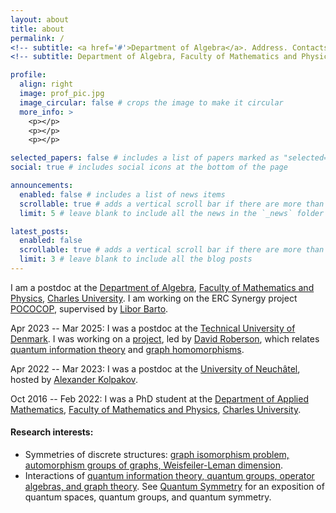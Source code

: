 ```yaml
---
layout: about
title: about
permalink: /
<!-- subtitle: <a href='#'>Department of Algebra</a>. Address. Contacts. Motto. Etc. -->
<!-- subtitle: Department of Algebra, Faculty of Mathematics and Physics, Charles University -->

profile:
  align: right
  image: prof_pic.jpg
  image_circular: false # crops the image to make it circular
  more_info: >
    <p></p>
    <p></p>
    <p></p>

selected_papers: false # includes a list of papers marked as "selected={true}"
social: true # includes social icons at the bottom of the page

announcements:
  enabled: false # includes a list of news items
  scrollable: true # adds a vertical scroll bar if there are more than 3 news items
  limit: 5 # leave blank to include all the news in the `_news` folder

latest_posts:
  enabled: false
  scrollable: true # adds a vertical scroll bar if there are more than 3 new posts items
  limit: 3 # leave blank to include all the blog posts
---
```


I am a postdoc at the [Department of Algebra](https://www.mff.cuni.cz/cs/math/ka/katedra), [Faculty of Mathematics and Physics](https://www.mff.cuni.cz/en), [Charles University](https://cuni.cz/uken-1.html).
I am working on the ERC Synergy project [POCOCOP](https://pococop.eu), supervised by [Libor Barto](https://www2.karlin.mff.cuni.cz/~barto/index.html).

Apr 2023 -- Mar 2025: I was a postdoc at the [Technical University of Denmark](https://www.dtu.dk). I was working on a [project](https://www.carlsbergfondet.dk/da/Forskningsaktiviteter/Bevillingsstatistik/Bevillingsoversigt/CF21_0682_David-E-Roberson), led by [David Roberson](https://sites.google.com/site/davideroberson/), which relates [quantum information theory](https://en.wikipedia.org/wiki/Quantum_information) and [graph homomorphisms](https://en.wikipedia.org/wiki/Graph_homomorphism). 

Apr 2022 -- Mar 2023: I was a postdoc at the [University of Neuchâtel](https://www.unine.ch), hosted by [Alexander Kolpakov](https://sashakolpakov.wordpress.com).

Oct 2016 -- Feb 2022: I was a PhD student at the [Department of Applied Mathematics](https://www.mff.cuni.cz/en/kam), [Faculty of Mathematics and Physics](https://www.mff.cuni.cz/en), [Charles University](https://cuni.cz/uken-1.html).


#### Research interests:

* Symmetries of discrete structures: [graph isomorphism problem, automorphism groups of graphs, Weisfeiler-Leman dimension](https://dl.acm.org/doi/pdf/10.1145/3372123).
* Interactions of [quantum information theory, quantum groups, operator algebras, and graph theory](https://www.newton.ac.uk/event/qia/). See [Quantum Symmetry](https://www.math.uni-sb.de/ag/speicher/weber/SnapshotQuantumSymmetryMoritzWeber2019.pdf) for an exposition of quantum spaces, quantum groups, and quantum symmetry.

